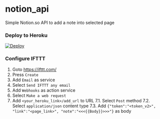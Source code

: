 # notion_api
Simple Notion.so API to add a note into selected page

### Deploy to Heroku
[![Deploy](https://www.herokucdn.com/deploy/button.svg)](https://heroku.com/deploy)

### Configure IFTTT

1. Goto https://ifttt.com/
2. Press `Create`
3. Add `Email` as service
4. Select `Send IFTTT any email`
5. Add `Webhooks` as action service
6. Select `Make a web request`
7. Add `<your_heroku_link>/add_url` to URL
7.1. Select `Post` method
7.2. Select `application/json` content type
7.3. Add `{"token":"<token_v2>", "link":"<page_link>", "note":"<<<{{Body}}>>>"}` as body

